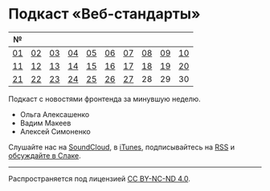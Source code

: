 # Подкаст «Веб-стандарты»

| №                            |                              |                              |                              |                              |                              |                              |                              |                              |                              |
|------------------------------|------------------------------|------------------------------|------------------------------|------------------------------|------------------------------|------------------------------|------------------------------|------------------------------|------------------------------|
| [01](episodes/episode-1.md)  | [02](episodes/episode-2.md)  | [03](episodes/episode-3.md)  | [04](episodes/episode-4.md)  | [05](episodes/episode-5.md)  | [06](episodes/episode-6.md)  | [07](episodes/episode-7.md)  | [08](episodes/episode-8.md)  | [09](episodes/episode-9.md)  | [10](episodes/episode-10.md) |
| [11](episodes/episode-11.md) | [12](episodes/episode-12.md) | [13](episodes/episode-13.md) | [14](episodes/episode-14.md) | [15](episodes/episode-15.md) | [16](episodes/episode-16.md) | [17](episodes/episode-17.md) | [18](episodes/episode-18.md) | [19](episodes/episode-19.md) | [20](episodes/episode-20.md) |
| [21](episodes/episode-21.md) | [22](episodes/episode-22.md) | [23](episodes/episode-23.md) | [24](episodes/episode-24.md) | [25](episodes/episode-25.md) | [26](episodes/episode-26.md) | [27](episodes/episode-27.md) | 28                           | 29                           | 30                           |

Подкаст с новостями фронтенда за минувшую неделю.

- Ольга Алексашенко
- Вадим Макеев
- Алексей Симоненко

Слушайте нас на [SoundCloud](https://soundcloud.com/web-standards), в [iTunes](https://itunes.apple.com/ru/podcast/veb-standarty/id1080500016), подписывайтесь на [RSS](http://feeds.soundcloud.com/users/soundcloud:users:202737209/sounds.rss) и [обсуждайте в Слаке](https://web-standards.slack.com/messages/podcast/).

---
Распространяется под лицензией [СС BY-NC-ND 4.0](LICENSE.md).
